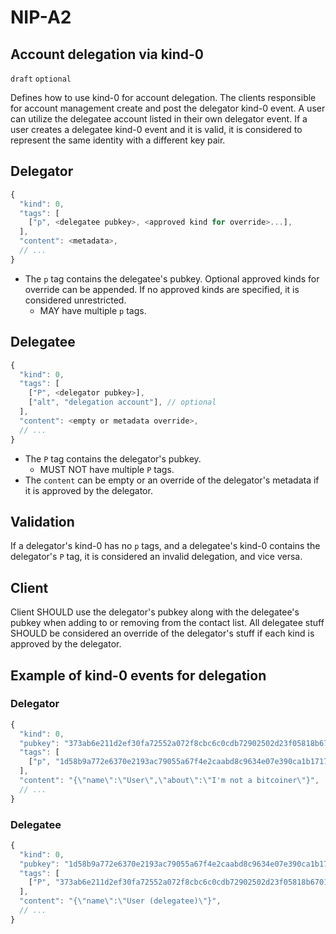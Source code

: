 NIP-A2
======

Account delegation via kind-0
-------------------

`draft` `optional`

Defines how to use kind-0 for account delegation.
The clients responsible for account management create and post the delegator kind-0 event.
A user can utilize the delegatee account listed in their own delegator event. If a user creates a delegatee kind-0 event and it is valid, it is considered to represent the same identity with a different key pair.

## Delegator

```js
{
  "kind": 0,
  "tags": [
    ["p", <delegatee pubkey>, <approved kind for override>...],
  ],
  "content": <metadata>,
  // ...
}
```

- The `p` tag contains the delegatee's pubkey. Optional approved kinds for override can be appended. If no approved kinds are specified, it is considered unrestricted.
  - MAY have multiple `p` tags.


## Delegatee

```js
{
  "kind": 0,
  "tags": [
    ["P", <delegator pubkey>],
    ["alt", "delegation account"], // optional
  ],
  "content": <empty or metadata override>,
  // ...
}
```

- The `P` tag contains the delegator's pubkey.
  - MUST NOT have multiple `P` tags.
- The `content` can be empty or an override of the delegator's metadata if it is approved by the delegator.

## Validation

If a delegator's kind-0 has no `p` tags, and a delegatee's kind-0 contains the delegator's `P` tag, it is considered an invalid delegation, and vice versa.

## Client

Client SHOULD use the delegator's pubkey along with the delegatee's pubkey when adding to or removing from the contact list.
All delegatee stuff SHOULD be considered an override of the delegator's stuff if each kind is approved by the delegator.

## Example of kind-0 events for delegation

### Delegator

```js
{
  "kind": 0,
  "pubkey": "373ab6e211d2ef30fa72552a072f8cbc6c0cdb72902502d23f05818b6701eaf4",
  "tags": [
    ["p", "1d58b9a772e6370e2193ac79055a67f4e2caabd8c9634e07e390ca1b1717946c", 0, 1, 3, 6, 7, 30023],
  ],
  "content": "{\"name\":\"User\",\"about\":\"I'm not a bitcoiner\"}",
  // ...
}
```

### Delegatee

```js
{
  "kind": 0,
  "pubkey": "1d58b9a772e6370e2193ac79055a67f4e2caabd8c9634e07e390ca1b1717946c",
  "tags": [
    ["P", "373ab6e211d2ef30fa72552a072f8cbc6c0cdb72902502d23f05818b6701eaf4"],
  ],
  "content": "{\"name\":\"User (delegatee)\"}",
  // ...
}
```